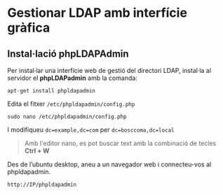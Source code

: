 # Gestionar LDAP amb interfície gràfica

## Instal·lació phpLDAPAdmin

Per instal·lar una interfície web de gestió del directori LDAP, instal·la al servidor el **phpLDAPadmin** amb la comanda:

  `apt-get install phpldapadmin`

Edita el fitxer `/etc/phpldapadmin/config.php`

  `sudo nano /etc/phpldapadmin/config.php`

I modifiqueu `dc=example,dc=com` per `dc=bosccoma,dc=local`

> Amb l'editor nano, es pot buscar text amb la combinació de tecles **Ctrl + W**

Des de l’ubuntu desktop, aneu a un navegador web i connecteu-vos al phpldapadmin.

  `http://IP/phpldapadmin`
